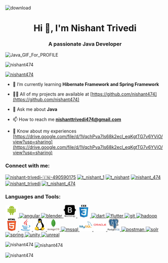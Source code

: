 
![download](https://github.com/nishant474/nishant474/assets/80538677/f00db519-fbd6-4e31-a5e6-bdd5ccd8e489)
<h1 align="center">Hi 👋, I'm Nishant Trivedi</h1>
<h3 align="center">A passionate Java Developer</h3>

![Java_GIF_For_PROFILE](https://github.com/nishant474/nishant474/assets/80538677/24a3d861-0f56-4716-a2bf-076d3105d20a)

<p align="left"> <img src="https://komarev.com/ghpvc/?username=nishant474&label=Profile%20views&color=0e75b6&style=flat" alt="nishant474" /> </p>

<p align="left"> <a href="https://github.com/ryo-ma/github-profile-trophy"><img src="https://github-profile-trophy.vercel.app/?username=nishant474" alt="nishant474" /></a> </p>

- 🌱 I’m currently learning **Hibernate Framework and Spring Framework**

- 👨‍💻 All of my projects are available at [https://github.com/nishant474](https://github.com/nishant474)

- 💬 Ask me about **Java**

- 📫 How to reach me **nishanttrivedi474@gmail.com**

- 📄 Know about my experiences [https://drive.google.com/file/d/1VqchPva7Is68k2ecl_eqKgtTG7v6YViO/view?usp=sharing](https://drive.google.com/file/d/1VqchPva7Is68k2ecl_eqKgtTG7v6YViO/view?usp=sharing)

<h3 align="left">Connect with me:</h3>
<p align="left">
<a href="https://linkedin.com/in/nishant-trivedi-🇮🇳-490590175" target="blank"><img align="center" src="https://raw.githubusercontent.com/rahuldkjain/github-profile-readme-generator/master/src/images/icons/Social/linked-in-alt.svg" alt="nishant-trivedi-🇮🇳-490590175" height="30" width="40" /></a>
<a href="https://instagram.com/t_nishant_1" target="blank"><img align="center" src="https://raw.githubusercontent.com/rahuldkjain/github-profile-readme-generator/master/src/images/icons/Social/instagram.svg" alt="t_nishant_1" height="30" width="40" /></a>
<a href="https://www.codechef.com/users/t_nishant" target="blank"><img align="center" src="https://cdn.jsdelivr.net/npm/simple-icons@3.1.0/icons/codechef.svg" alt="t_nishant" height="30" width="40" /></a>
<a href="https://codeforces.com/profile/nishant_474" target="blank"><img align="center" src="https://raw.githubusercontent.com/rahuldkjain/github-profile-readme-generator/master/src/images/icons/Social/codeforces.svg" alt="nishant_474" height="30" width="40" /></a>
<a href="https://www.leetcode.com/nishant_trivedi" target="blank"><img align="center" src="https://raw.githubusercontent.com/rahuldkjain/github-profile-readme-generator/master/src/images/icons/Social/leet-code.svg" alt="nishant_trivedi" height="30" width="40" /></a>
<a href="https://auth.geeksforgeeks.org/user/t_nishant_474" target="blank"><img align="center" src="https://raw.githubusercontent.com/rahuldkjain/github-profile-readme-generator/master/src/images/icons/Social/geeks-for-geeks.svg" alt="t_nishant_474" height="30" width="40" /></a>
</p>

<h3 align="left">Languages and Tools:</h3>
<p align="left"> <a href="https://developer.android.com" target="_blank" rel="noreferrer"> <img src="https://raw.githubusercontent.com/devicons/devicon/master/icons/android/android-original-wordmark.svg" alt="android" width="40" height="40"/> </a> <a href="https://angular.io" target="_blank" rel="noreferrer"> <img src="https://angular.io/assets/images/logos/angular/angular.svg" alt="angular" width="40" height="40"/> </a> <a href="https://www.blender.org/" target="_blank" rel="noreferrer"> <img src="https://download.blender.org/branding/community/blender_community_badge_white.svg" alt="blender" width="40" height="40"/> </a> <a href="https://getbootstrap.com" target="_blank" rel="noreferrer"> <img src="https://raw.githubusercontent.com/devicons/devicon/master/icons/bootstrap/bootstrap-plain-wordmark.svg" alt="bootstrap" width="40" height="40"/> </a> <a href="https://www.w3schools.com/css/" target="_blank" rel="noreferrer"> <img src="https://raw.githubusercontent.com/devicons/devicon/master/icons/css3/css3-original-wordmark.svg" alt="css3" width="40" height="40"/> </a> <a href="https://dart.dev" target="_blank" rel="noreferrer"> <img src="https://www.vectorlogo.zone/logos/dartlang/dartlang-icon.svg" alt="dart" width="40" height="40"/> </a> <a href="https://flutter.dev" target="_blank" rel="noreferrer"> <img src="https://www.vectorlogo.zone/logos/flutterio/flutterio-icon.svg" alt="flutter" width="40" height="40"/> </a> <a href="https://git-scm.com/" target="_blank" rel="noreferrer"> <img src="https://www.vectorlogo.zone/logos/git-scm/git-scm-icon.svg" alt="git" width="40" height="40"/> </a> <a href="https://hadoop.apache.org/" target="_blank" rel="noreferrer"> <img src="https://www.vectorlogo.zone/logos/apache_hadoop/apache_hadoop-icon.svg" alt="hadoop" width="40" height="40"/> </a> <a href="https://www.w3.org/html/" target="_blank" rel="noreferrer"> <img src="https://raw.githubusercontent.com/devicons/devicon/master/icons/html5/html5-original-wordmark.svg" alt="html5" width="40" height="40"/> </a> <a href="https://www.java.com" target="_blank" rel="noreferrer"> <img src="https://raw.githubusercontent.com/devicons/devicon/master/icons/java/java-original.svg" alt="java" width="40" height="40"/> </a> <a href="https://www.linux.org/" target="_blank" rel="noreferrer"> <img src="https://raw.githubusercontent.com/devicons/devicon/master/icons/linux/linux-original.svg" alt="linux" width="40" height="40"/> </a> <a href="https://www.mongodb.com/" target="_blank" rel="noreferrer"> <img src="https://raw.githubusercontent.com/devicons/devicon/master/icons/mongodb/mongodb-original-wordmark.svg" alt="mongodb" width="40" height="40"/> </a> <a href="https://www.microsoft.com/en-us/sql-server" target="_blank" rel="noreferrer"> <img src="https://www.svgrepo.com/show/303229/microsoft-sql-server-logo.svg" alt="mssql" width="40" height="40"/> </a> <a href="https://www.mysql.com/" target="_blank" rel="noreferrer"> <img src="https://raw.githubusercontent.com/devicons/devicon/master/icons/mysql/mysql-original-wordmark.svg" alt="mysql" width="40" height="40"/> </a> <a href="https://www.oracle.com/" target="_blank" rel="noreferrer"> <img src="https://raw.githubusercontent.com/devicons/devicon/master/icons/oracle/oracle-original.svg" alt="oracle" width="40" height="40"/> </a> <a href="https://www.postgresql.org" target="_blank" rel="noreferrer"> <img src="https://raw.githubusercontent.com/devicons/devicon/master/icons/postgresql/postgresql-original-wordmark.svg" alt="postgresql" width="40" height="40"/> </a> <a href="https://postman.com" target="_blank" rel="noreferrer"> <img src="https://www.vectorlogo.zone/logos/getpostman/getpostman-icon.svg" alt="postman" width="40" height="40"/> </a> <a href="https://lucene.apache.org/solr/" target="_blank" rel="noreferrer"> <img src="https://www.vectorlogo.zone/logos/apache_solr/apache_solr-icon.svg" alt="solr" width="40" height="40"/> </a> <a href="https://spring.io/" target="_blank" rel="noreferrer"> <img src="https://www.vectorlogo.zone/logos/springio/springio-icon.svg" alt="spring" width="40" height="40"/> </a> <a href="https://unity.com/" target="_blank" rel="noreferrer"> <img src="https://www.vectorlogo.zone/logos/unity3d/unity3d-icon.svg" alt="unity" width="40" height="40"/> </a> <a href="https://unrealengine.com/" target="_blank" rel="noreferrer"> <img src="https://raw.githubusercontent.com/kenangundogan/fontisto/036b7eca71aab1bef8e6a0518f7329f13ed62f6b/icons/svg/brand/unreal-engine.svg" alt="unreal" width="40" height="40"/> </a> </p>

<p><img align="left" src="https://github-readme-stats.vercel.app/api/top-langs?username=nishant474&show_icons=true&locale=en&layout=compact" alt="nishant474" /></p>

<p>&nbsp;<img align="center" src="https://github-readme-stats.vercel.app/api?username=nishant474&show_icons=true&locale=en" alt="nishant474" /></p>

<p><img align="center" src="https://github-readme-streak-stats.herokuapp.com/?user=nishant474&" alt="nishant474" /></p>
